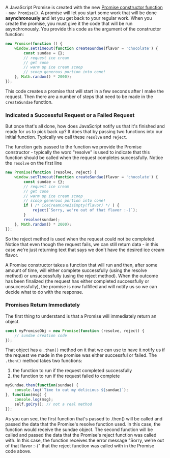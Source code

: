 A JavaScript Promise is created with the new [Promise constructor function](https://developer.mozilla.org/en-US/docs/Web/JavaScript/Reference/Global_Objects/Promise) - `new Promise()`.
A promise will let you start some work that will be done **asynchronously** and let you get back to your regular work. When you create the promise, you must give it the code that will be run asynchronously. You provide this code as the argument of the constructor function:

```js
new Promise(function () {
    window.setTimeout(function createSundae(flavor = 'chocolate') {
        const sundae = {};
        // request ice cream
        // get cone
        // warm up ice cream scoop
        // scoop generous portion into cone!
    }, Math.random() * 2000);
});
```
This code creates a promise that will start in a few seconds after I make the request.
Then there are a number of steps that need to be made in the `createSundae` function.

### Indicated a Successful Request or a Failed Request
But once that's all done, how does JavaScript notify us that it's finished and ready for us to pick back up?
It does that by passing two functions into our initial function. Typically we call these `resolve` and `reject`.

The function gets passed to the function we provide the Promise constructor - typically the word "resolve" is used to indicate that this function should be called when the request completes successfully. Notice the `resolve` on the first line

```js
new Promise(function (resolve, reject) {
    window.setTimeout(function createSundae(flavor = 'chocolate') {
        const sundae = {};
        // request ice cream
        // get cone
        // warm up ice cream scoop
        // scoop generous portion into cone!
        if ( /* iceCreamConeIsEmpty(flavor) */ ) {
            reject(`Sorry, we're out of that flavor :-(`);
        }
        resolve(sundae);
    }, Math.random() * 2000);
});
```

So the reject method is used when the request could not be completed. Notice that even though the request fails, we can still return data - in this case we're just returning text that says we don't have the desired ice cream flavor.

A Promise constructor takes a function that will run and then, after some amount of time, will either complete successfully (using the resolve method) or unsuccessfully (using the reject method). When the outcome has been finalized (the request has either completed successfully or unsuccessfully), the promise is now fulfilled and will notify us so we can decide what to do with the response.

### Promises Return Immediately
The first thing to understand is that a Promise will immediately return an object.
```js
const myPromiseObj = new Promise(function (resolve, reject) {
    // sundae creation code
});
```
That object has a `.then()` method on it that we can use to have it notify us if the request we made in the promise was either successful or failed. The `.then()` method takes two functions:

1. the function to run if the request completed successfully
2. the function to run if the request failed to complete

```js
mySundae.then(function(sundae) {
    console.log(`Time to eat my delicious ${sundae}`);
}, function(msg) {
    console.log(msg);
    self.goCry(); // not a real method
});
```
As you can see, the first function that's passed to .then() will be called and passed the data that the Promise's resolve function used. In this case, the function would receive the sundae object. The second function will be called and passed the data that the Promise's reject function was called with. In this case, the function receives the error message "Sorry, we're out of that flavor :-(" that the reject function was called with in the Promise code above.
